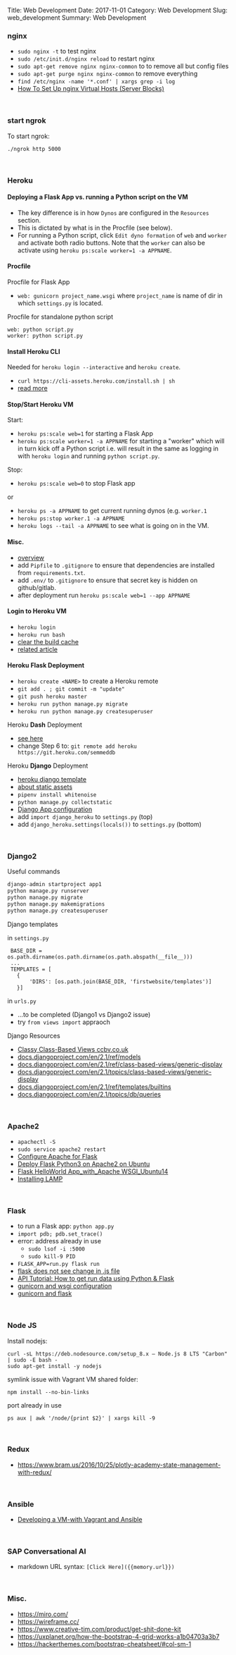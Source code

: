 Title: Web Development
Date: 2017-11-01
Category: Web Development
Slug: web_development
Summary: Web Development

### nginx

* `sudo nginx -t` to test nginx
* `sudo /etc/init.d/nginx reload` to restart nginx
* `sudo apt-get remove nginx nginx-common` to to remove all but config files
* `sudo apt-get purge nginx nginx-common` to remove everything
* `find /etc/nginx -name '*.conf' | xargs grep -i log`
* [How To Set Up nginx Virtual Hosts (Server Blocks)](https://www.youtube.com/watch?v=fpeQlbdRmKI)

<br>

### start ngrok

To start ngrok:

`./ngrok http 5000`

<br>

### Heroku

#### Deploying a Flask App vs. running a Python script on the VM

* The key difference is in how `Dynos` are configured in the `Resources` section.
* This is dictated by what is in the Procfile (see below). 
* For running a Python script, click `Edit dyno formation` of `web` and `worker` and activate both radio buttons. Note that the `worker` can also be activate using `heroku ps:scale worker=1 -a APPNAME`.

#### Procfile

Procfile for Flask App

* `web: gunicorn project_name.wsgi` where `project_name` is name of dir in which `settings.py` is located.

  
Procfile for standalone python script

```
web: python script.py
worker: python script.py
```

#### Install Heroku CLI 

Needed for `heroku login --interactive` and `heroku create`.

* `curl https://cli-assets.heroku.com/install.sh | sh`
* [read more](https://devcenter.heroku.com/categories/command-line)

#### Stop/Start Heroku VM

Start:

* `heroku ps:scale web=1` for starting a Flask App
* `heroku ps:scale worker=1 -a APPNAME` for starting a "worker" which will in turn kick off a Python script i.e. will result in the same as logging in with `heroku login` and running `python script.py`.

Stop:


* `heroku ps:scale web=0` to stop Flask app

or 

* `heroku ps -a APPNAME` to get current running dynos (e.g. `worker.1`
* `heroku ps:stop worker.1 -a APPNAME`
* `heroku logs --tail -a APPNAME` to see what is going on in the VM.

  
#### Misc. 

* [overview](https://devcenter.heroku.com/articles/git)
* add `Pipfile` to `.gitignore` to ensure that dependencies are installed from `requirements.txt`.
* add `.env/` to `.gitignore` to ensure that secret key is hidden on github/gitlab.
* after deployment run `heroku ps:scale web=1 --app APPNAME`

#### Login to Heroku VM

* `heroku login`
* `heroku run bash`
* [clear the build cache](https://help.heroku.com/18PI5RSY/how-do-i-clear-the-build-cache)
* [related article](https://chatbotslife.com/github-repo-heroku-explained-how-to-host-your-bot-server-python-8b3ec4f071ce)

#### Heroku **Flask** Deployment

* `heroku create <NAME>` to create a Heroku remote
* `git add . ; git commit -m "update"`
* `git push heroku master`
* `heroku run python manage.py migrate`
* `heroku run python manage.py createsuperuser`

Heroku **Dash** Deployment

* [see here](https://github.com/plotly/dash-heroku-template)
* change Step 6 to: `git remote add heroku https://git.heroku.com/semmeddb`
    
Heroku **Django** Deployment

* [heroku django template](https://github.com/heroku/heroku-django-template)
*  [about static assets](https://devcenter.heroku.com/articles/django-assets)
* `pipenv install whitenoise`
* `python manage.py collectstatic`
* [Django App configuration](https://devcenter.heroku.com/articles/django-app-configuration)
* add `import django_heroku` to `settings.py` (top)
* add `django_heroku.settings(locals())` to `settings.py` (bottom)


  
<br>

### Django2

Useful commands

```python
django-admin startproject app1
python manage.py runserver
python manage.py migrate
python manage.py makemigrations
python manage.py createsuperuser
```

Django templates

in `settings.py`

```
 BASE_DIR = os.path.dirname(os.path.dirname(os.path.abspath(__file__)))
 ...
 TEMPLATES = [
   {
       'DIRS': [os.path.join(BASE_DIR, 'firstwebsite/templates')]
   }]
```

in `urls.py`

 * ...to be completed (Django1 vs Django2 issue)
 * try `from views import` appraoch

Django Resources

*  [Classy Class-Based Views ccbv.co.uk](https://ccbv.co.uk/)
*  [docs.djangoproject.com/en/2.1/ref/models](https://docs.djangoproject.com/en/2.1/ref/models/)
*  [docs.djangoproject.com/en/2.1/ref/class-based-views/generic-display](https://docs.djangoproject.com/en/2.1/ref/class-based-views/generic-display/)
*  [docs.djangoproject.com/en/2.1/topics/class-based-views/generic-display](https://docs.djangoproject.com/en/2.1/topics/class-based-views/generic-display/)
*  [docs.djangoproject.com/en/2.1/ref/templates/builtins](https://docs.djangoproject.com/en/2.1/ref/templates/builtins/)
*  [docs.djangoproject.com/en/2.1/topics/db/queries](https://docs.djangoproject.com/en/2.1/topics/db/queries/)

<br>

### Apache2

* `apachectl -S`
* `sudo service apache2 restart`
* [Configure Apache for Flask](http://flask.pocoo.org/docs/1.0/deploying/mod_wsgi/#configuring-apache)
* [Deploy Flask Python3 on Apache2 on Ubuntu](http://terokarvinen.com/2016/deploy-flask-python3-on-apache2-ubuntu)
* [Flask HelloWorld App_with_Apache WSGI_Ubuntu14](https://www.bogotobogo.com/python/Flask/Python_Flask_HelloWorld_App_with_Apache_WSGI_Ubuntu14.php)
* [Installing LAMP](https://websiteforstudents.com/installing-apache2-mariadb-on-ubuntu-16-04-17-10-18-04-with-php-7-2-support-lamp/)

<br>

### Flask

* to run a Flask app: `python app.py`
* `import pdb; pdb.set_trace()`
* error: address already in use
    * `sudo lsof -i :5000`
    * `sudo kill-9 PID`
* `FLASK_APP=run.py flask run`
* [flask does not see change in .js file](https://stackoverflow.com/questions/41144565/flask-does-not-see-change-in-js-file)
* [API Tutorial: How to get run data using Python & Flask](https://help.parsehub.com/hc/en-us/articles/217751808-API-Tutorial-How-to-get-run-data-using-Python-Flask)
* [gunicorn and wsgi configuration](https://stackoverflow.com/questions/53258168/gunicorn-wont-start-flask-app-because-application-object-must-be-callable)
* [gunicorn and flask](https://coderwall.com/p/pstm1w/deploying-a-flask-app-at-heroku)

<br>

### Node JS

Install nodejs:

```
curl -sL https://deb.nodesource.com/setup_8.x — Node.js 8 LTS "Carbon" | sudo -E bash -
sudo apt-get install -y nodejs
```

symlink issue with Vagrant VM shared folder:

`npm install --no-bin-links`

port already in use

`ps aux | awk '/node/{print $2}' | xargs kill -9`

<br>

### Redux

* <https://www.bram.us/2016/10/25/plotly-academy-state-management-with-redux/>

<br>

### Ansible

* [Developing a VM-with Vagrant and Ansible](https://blog.jetbrains.com/pycharm/2017/12/developing-in-a-vm-with-vagrant-and-ansible/)

<br>

### SAP Conversational AI

* markdown URL syntax: `[Click Here]({{memory.url}})` 

<br>

### Misc.

* <https://miro.com/>
* <https://wireframe.cc/>
* <https://www.creative-tim.com/product/get-shit-done-kit>
* <https://uxplanet.org/how-the-bootstrap-4-grid-works-a1b04703a3b7>
* <https://hackerthemes.com/bootstrap-cheatsheet/#col-sm-1>


